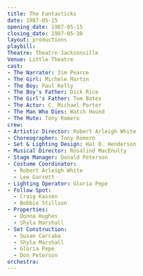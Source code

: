 ```yaml
---
title: The Fantasticks
date: 1987-05-15
opening_date: 1987-05-15
closing_date: 1987-05-30
layout: productions
playbill:
Theatre: Theatre Jacksonville
Venue: Little Theatre
cast:
- The Narrator: Jim Pearce
- The Girl: Michele Martin
- The Boy: Paul Kelly
- The Boy's Father: Dick Rice
- The Girl's Father: Tom Bates
- The Actor: C. Michael Porter
- The Man Who Dies: Watch Hound
- The Mute: Tony Romero
crew:
- Artistic Director: Robert Arleigh White
- Choreographer: Tony Romero
- Set & Lighting Design: Hal D. Henderson
- Musical Director: Rosalind MacEnulty
- Stage Manager: Donald Peterson
- Costume Coordinator:
  - Robert Arleigh White
  - Lee Garrett
- Lighting Operator: Gloria Pepe
- Follow Spot:
  - Craig Kassen
  - Bobbie Stillson
- Properties:
  - Donna Hughes
  - Shyla Marshall
- Set Construction:
  - Susan Carcaba
  - Shyla Marshall
  - Gloria Pepe
  - Don Peterson
orchestra:
---
```


